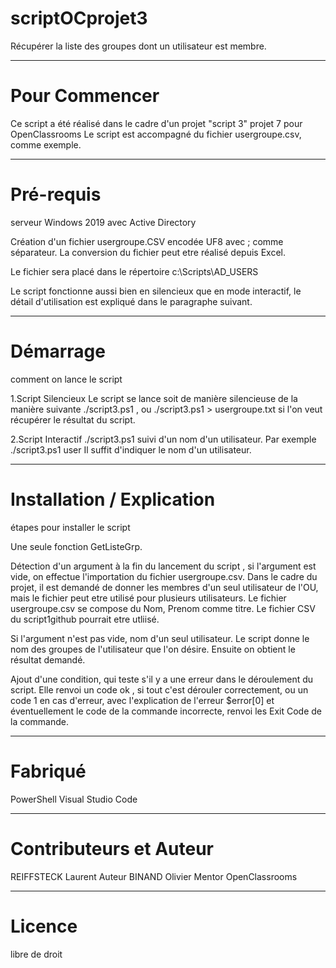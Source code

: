 # scriptOCprojet3
Récupérer la liste des groupes dont un utilisateur est membre.

***
# Pour Commencer
Ce script a été réalisé dans le cadre d'un projet "script 3" projet 7 pour OpenClassrooms
Le script est accompagné du fichier usergroupe.csv, comme exemple.

***

# Pré-requis
serveur Windows 2019 avec Active Directory

Création d'un fichier usergroupe.CSV encodée UF8 avec ; comme séparateur. La conversion du fichier peut etre réalisé depuis Excel.

Le fichier sera placé dans le répertoire c:\Scripts\AD_USERS

Le script fonctionne aussi bien en silencieux que en mode interactif, le détail d'utilisation est expliqué dans le paragraphe suivant.


***

# Démarrage
comment on lance le script

1.Script Silencieux
Le script se lance soit de manière silencieuse de la manière suivante ./script3.ps1 , ou ./script3.ps1 > usergroupe.txt si l'on veut récupérer le résultat du script.

2.Script Interactif
./script3.ps1 suivi d'un nom d'un utilisateur. Par exemple ./script3.ps1 user
Il suffit d'indiquer le nom d'un utilisateur.


***
# Installation / Explication 
étapes pour installer le script

Une seule fonction GetListeGrp.

Détection d'un argument à la fin du lancement du script , si l'argument est vide, on effectue l'importation du fichier usergroupe.csv.
Dans le cadre du projet, il est demandé de donner les membres d'un seul utilisateur de l'OU, mais le fichier peut etre utilisé pour plusieurs utilisateurs.
Le fichier usergroupe.csv se compose du Nom, Prenom comme titre. Le fichier CSV du script1github pourrait etre utliisé.

Si l'argument n'est pas vide, nom d'un seul utilisateur. Le script donne le nom des groupes de l'utilisateur que l'on désire. Ensuite on obtient le résultat demandé.

Ajout d'une condition, qui teste s'il y a une erreur dans le déroulement du script.
Elle renvoi un code ok , si tout c'est dérouler correctement, ou un code 1 en cas d'erreur, avec l'explication de l'erreur $error[0] et éventuellement le code de la commande incorrecte, renvoi les Exit Code de la commande. 

***

# Fabriqué 
PowerShell
Visual Studio Code

***

# Contributeurs et Auteur
REIFFSTECK Laurent Auteur 
BINAND Olivier Mentor OpenClassrooms

***

# Licence
libre de droit
